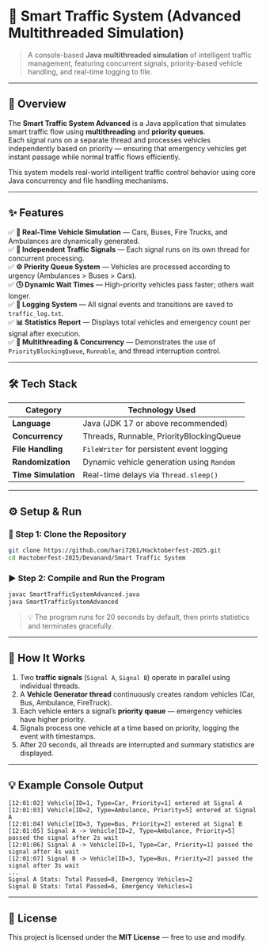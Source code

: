 # 🚦 Smart Traffic System (Advanced Multithreaded Simulation)  
> A console-based **Java multithreaded simulation** of intelligent traffic management, featuring concurrent signals, priority-based vehicle handling, and real-time logging to file.

---

## 🚀 Overview  
The **Smart Traffic System Advanced** is a Java application that simulates smart traffic flow using **multithreading** and **priority queues**.  
Each signal runs on a separate thread and processes vehicles independently based on priority — ensuring that emergency vehicles get instant passage while normal traffic flows efficiently.

This system models real-world intelligent traffic control behavior using core Java concurrency and file handling mechanisms.

---

## ✨ Features  

✅ **🚗 Real-Time Vehicle Simulation** — Cars, Buses, Fire Trucks, and Ambulances are dynamically generated.  
✅ **🚦 Independent Traffic Signals** — Each signal runs on its own thread for concurrent processing.  
✅ **⚙️ Priority Queue System** — Vehicles are processed according to urgency (Ambulances > Buses > Cars).  
✅ **🕓 Dynamic Wait Times** — High-priority vehicles pass faster; others wait longer.  
✅ **📜 Logging System** — All signal events and transitions are saved to `traffic_log.txt`.  
✅ **📊 Statistics Report** — Displays total vehicles and emergency count per signal after execution.  
✅ **🧠 Multithreading & Concurrency** — Demonstrates the use of `PriorityBlockingQueue`, `Runnable`, and thread interruption control.

---

## 🛠️ Tech Stack  

| Category | Technology Used |
|-----------|----------------|
| **Language** | Java (JDK 17 or above recommended) |
| **Concurrency** | Threads, Runnable, PriorityBlockingQueue |
| **File Handling** | `FileWriter` for persistent event logging |
| **Randomization** | Dynamic vehicle generation using `Random` |
| **Time Simulation** | Real-time delays via `Thread.sleep()` |

---

## ⚙️ Setup & Run  

### 🧩 Step 1: Clone the Repository  
```bash
git clone https://github.com/hari7261/Hacktoberfest-2025.git
cd Hactoberfest-2025/Devanand/Smart Traffic System
```

### ▶️ Step 2: Compile and Run the Program  
```bash
javac SmartTrafficSystemAdvanced.java
java SmartTrafficSystemAdvanced
```

> 💡 The program runs for 20 seconds by default, then prints statistics and terminates gracefully.

---

## 🧠 How It Works  

1. Two **traffic signals** (`Signal A`, `Signal B`) operate in parallel using individual threads.  
2. A **Vehicle Generator thread** continuously creates random vehicles (Car, Bus, Ambulance, FireTruck).  
3. Each vehicle enters a signal’s **priority queue** — emergency vehicles have higher priority.  
4. Signals process one vehicle at a time based on priority, logging the event with timestamps.  
5. After 20 seconds, all threads are interrupted and summary statistics are displayed.

---

## 💡 Example Console Output  

```
[12:01:02] Vehicle[ID=1, Type=Car, Priority=1] entered at Signal A
[12:01:03] Vehicle[ID=2, Type=Ambulance, Priority=5] entered at Signal A
[12:01:04] Vehicle[ID=3, Type=Bus, Priority=2] entered at Signal B
[12:01:05] Signal A -> Vehicle[ID=2, Type=Ambulance, Priority=5] passed the signal after 2s wait
[12:01:06] Signal A -> Vehicle[ID=1, Type=Car, Priority=1] passed the signal after 4s wait
[12:01:07] Signal B -> Vehicle[ID=3, Type=Bus, Priority=2] passed the signal after 3s wait
...
Signal A Stats: Total Passed=8, Emergency Vehicles=2
Signal B Stats: Total Passed=6, Emergency Vehicles=1
```

---

## 🪪 License  
This project is licensed under the **MIT License** — free to use and modify.  
